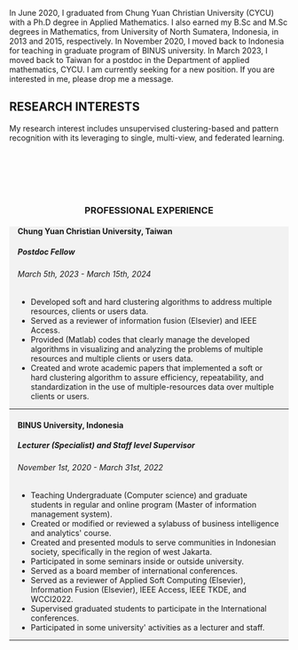 In June 2020, I graduated from Chung Yuan Christian University (CYCU) with a Ph.D degree in Applied Mathematics. 
                I also earned my B.Sc and M.Sc degrees in Mathematics, from University of North Sumatera, Indonesia, in 2013 and 2015, respectively.
                In November 2020, I moved back to Indonesia for teaching in graduate program of BINUS university. In March 2023, I moved back to Taiwan 
				for a postdoc in the Department of applied mathematics, CYCU. I am currently seeking for a new position. If you are interested in me, 
				please drop me a message.



<section>
	<div class="content" style="padding-bottom: px;">
		<div class="inner">
			<div class="row">
				<div class="col-4 col-12-medium">
					<h2 style="text-align: left;"><span class="icon solid fa fa-university"
						style="font-size: 1.25em;"></span> RESEARCH INTERESTS</h2>
				</div>
			<div class="col-8 col-12-medium">
My research interest includes unsupervised clustering-based and pattern recognition with its leveraging to single, multi-view, and federated learning.
							</p>
							</div>
						</div>
					</div>
				</div>
			</section>


   <section id="experience" class="wrapper style3 spotlights" style="padding-top: 75px;">
			<center>
				<h3>PROFESSIONAL EXPERIENCE</h3>
			</center>
			<section style="background-color:  rgb(242, 242, 242);">
				<div class="content">
					<div class="inner">
						<div class="row">
							<div class="col-12 col-12-medium" style="margin-left: 15px;margin-right: 15px;">
								<strong>
									<h4>Chung Yuan Christian University, Taiwan</h4>
								</strong>
								<strong>
									<h5>Postdoc Fellow</h5>
								</strong>
								<h6 class="text-black"><i class="fa fa-calendar fa-fw margin-right"></i>March 5th, 2023 -
									March 15th, 2024</h6>
								<ul>
									<li>Developed soft and hard clustering algorithms to address multiple resources, clients or users data.
									</li>
									<li>Served as a reviewer of information fusion (Elsevier) and IEEE Access.
									</li>
									<li>Provided (Matlab) codes that clearly manage the developed algorithms in visualizing and 
										analyzing the problems of multiple resources and multiple clients or users data.
									</li>
									<li>Created and wrote academic papers that implemented a soft or hard clustering algorithm to assure
										efficiency, repeatability, and standardization in the use of multiple-resources data over multiple clients or users.
									</li>
								</ul>
							</div>
							<div class="col-12 col-11-small">
								<center>
									<hr style="height:1px; border-color: #4B4B4C;">
								</center>
							</div>
						</div>
						<div class="row">
							<div class="col-12 col-12-medium" style="margin-left: 15px;margin-right: 15px;">
								<strong>
									<h4>BINUS University, Indonesia</h4>
								</strong>
								<strong>
									<h5>Lecturer (Specialist) and Staff level Supervisor</h5>
								</strong>
								<h6 class="text-black"><i class="fa fa-calendar fa-fw margin-right"></i>November 1st, 2020 -
									March 31st, 2022</h6>
								<ul>
									<li>Teaching Undergraduate (Computer science) and graduate students in regular and online program (Master of information management system).
									</li>
									<li>Created or modified or reviewed a sylabuss of business intelligence and analytics' course. 
									</li>
									<li>Created and presented moduls to serve communities in Indonesian society, specifically in the region of west Jakarta.
									</li>
									<li>Participated in some seminars inside or outside university.
									</li>
									<li>Served as a board member of international conferences.
									</li>
									<li>Served as a reviewer of Applied Soft Computing (Elsevier), Information Fusion (Elsevier), IEEE Access, IEEE TKDE, and WCCI2022.
									</li>
									<li>Supervised graduated students to participate in the International conferences.
									</li>
									<li>Participated in some university' activities as a lecturer and staff.
									</li>
								</ul>
							</div>
							<div class="col-12 col-11-small">
								<center>
									<hr style="height:1px; border-color: #4B4B4C;">
								</center>
							</div>
						</div>
					</div>
				</div>
			</section>
		</section>
